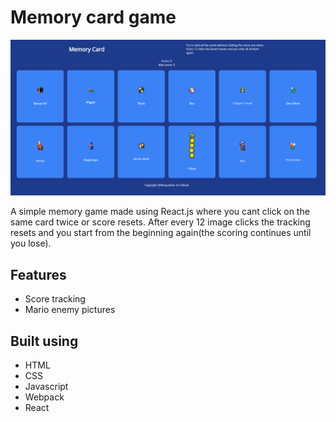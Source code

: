# Memory card game

![App-screenshot](https://github.com/NexyusNex/memory-card/blob/main/screenshot.png?raw=true)

A simple memory game made using React.js where you cant click on the same card twice or score resets. After every 12 image clicks the tracking resets and you start from the beginning again(the scoring continues until you lose).

## Features

- Score tracking
- Mario enemy pictures

## Built using

- HTML
- CSS
- Javascript
- Webpack
- React

